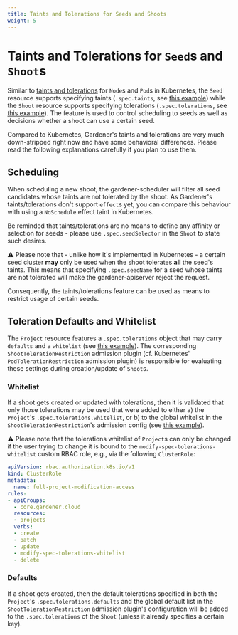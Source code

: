 ```yaml
---
title: Taints and Tolerations for Seeds and Shoots
weight: 5
---
```


# Taints and Tolerations for `Seed`s and `Shoot`s

Similar to [taints and tolerations](https://kubernetes.io/docs/concepts/scheduling-eviction/taint-and-toleration/) for `Node`s and `Pod`s in Kubernetes, the `Seed` resource supports specifying taints (`.spec.taints`, see [this example](../../../example/50-seed.yaml#L48-L55)) while the `Shoot` resource supports specifying tolerations (`.spec.tolerations`, see [this example](../../../example/90-shoot.yaml#L268-L269)).
The feature is used to control scheduling to seeds as well as decisions whether a shoot can use a certain seed.

Compared to Kubernetes, Gardener's taints and tolerations are very much down-stripped right now and have some behavioral differences.
Please read the following explanations carefully if you plan to use them.

## Scheduling

When scheduling a new shoot, the gardener-scheduler will filter all seed candidates whose taints are not tolerated by the shoot.
As Gardener's taints/tolerations don't support `effect`s yet, you can compare this behaviour with using a `NoSchedule` effect taint in Kubernetes.
   
Be reminded that taints/tolerations are no means to define any affinity or selection for seeds - please use `.spec.seedSelector` in the `Shoot` to state such desires.

⚠️ Please note that - unlike how it's implemented in Kubernetes - a certain seed cluster **may** only be used when the shoot tolerates **all** the seed's taints.
This means that specifying `.spec.seedName` for a seed whose taints are not tolerated will make the gardener-apiserver reject the request.

Consequently, the taints/tolerations feature can be used as means to restrict usage of certain seeds.

## Toleration Defaults and Whitelist

The `Project` resource features a `.spec.tolerations` object that may carry `defaults` and a `whitelist` (see [this example](../../../example/05-project-dev.yaml#L33-L37)).
The corresponding `ShootTolerationRestriction` admission plugin (cf. Kubernetes' `PodTolerationRestriction` admission plugin) is responsible for evaluating these settings during creation/update of `Shoot`s.

### Whitelist

If a shoot gets created or updated with tolerations, then it is validated that only those tolerations may be used that were added to either a) the `Project`'s `.spec.tolerations.whitelist`, or b) to the global whitelist in the `ShootTolerationRestriction`'s admission config (see [this example](../../../example/20-admissionconfig.yaml#L7-L14)).

⚠️ Please note that the tolerations whitelist of `Project`s can only be changed if the user trying to change it is bound to the `modify-spec-tolerations-whitelist` custom RBAC role, e.g., via the following `ClusterRole`:

```yaml
apiVersion: rbac.authorization.k8s.io/v1
kind: ClusterRole
metadata:
  name: full-project-modification-access
rules:
- apiGroups:
  - core.gardener.cloud
  resources:
  - projects
  verbs:
  - create
  - patch
  - update
  - modify-spec-tolerations-whitelist
  - delete
```  

### Defaults

If a shoot gets created, then the default tolerations specified in both the `Project`'s `.spec.tolerations.defaults` and the global default list in the `ShootTolerationRestriction` admission plugin's configuration will be added to the `.spec.tolerations` of the `Shoot` (unless it already specifies a certain key).
